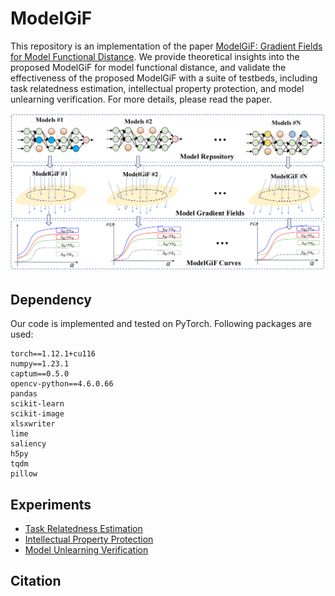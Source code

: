 # ModelGiF

This repository is an implementation of the paper [ModelGiF: Gradient Fields for Model Functional Distance]().  We provide theoretical insights into the proposed ModelGiF for model functional distance, and validate the effectiveness of the proposed ModelGiF with a suite of testbeds, including task relatedness estimation, intellectual property protection, and model unlearning verification. For more details, please read the paper.

![image-20230807180641610](assets/README/image-20230807180641610.png)

## Dependency

Our code is implemented and tested on PyTorch. Following packages are used:

```
torch==1.12.1+cu116
numpy==1.23.1
captum==0.5.0
opencv-python==4.6.0.66
pandas
scikit-learn
scikit-image
xlsxwriter
lime
saliency
h5py
tqdm
pillow
```

## Experiments

- [Task Relatedness Estimation](task_relatedness)
- [Intellectual Property Protection](intellectual_property_protection)
- [Model Unlearning Verification](model_unlearning)

## Citation

```
```

